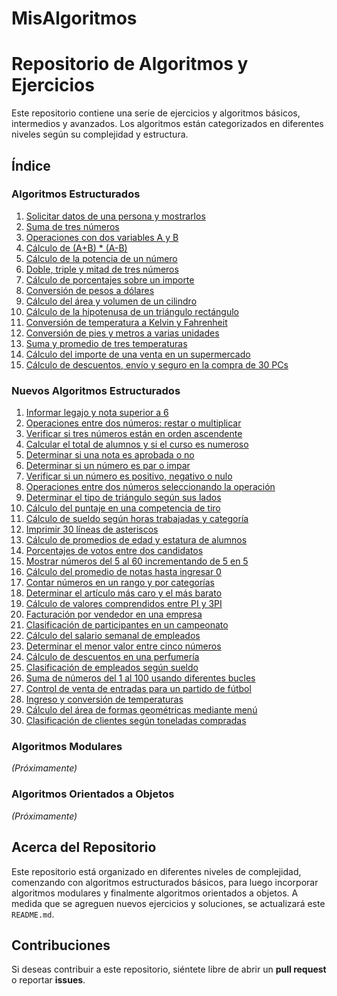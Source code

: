 # MisAlgoritmos
# Repositorio de Algoritmos y Ejercicios

Este repositorio contiene una serie de ejercicios y algoritmos básicos, intermedios y avanzados. Los algoritmos están categorizados en diferentes niveles según su complejidad y estructura.

## Índice

### Algoritmos Estructurados

1. [Solicitar datos de una persona y mostrarlos](./algoritmos-estructurados/solicitar-datos.md)
2. [Suma de tres números](./algoritmos-estructurados/suma-tres-numeros.md)
3. [Operaciones con dos variables A y B](./algoritmos-estructurados/operaciones-ab.md)
4. [Cálculo de (A+B) * (A-B)](./algoritmos-estructurados/calculo-ab.md)
5. [Cálculo de la potencia de un número](./algoritmos-estructurados/calculo-potencia.md)
6. [Doble, triple y mitad de tres números](./algoritmos-estructurados/doble-triple-mitad.md)
7. [Cálculo de porcentajes sobre un importe](./algoritmos-estructurados/porcentajes-importe.md)
8. [Conversión de pesos a dólares](./algoritmos-estructurados/conversion-pesos-dolares.md)
9. [Cálculo del área y volumen de un cilindro](./algoritmos-estructurados/area-volumen-cilindro.md)
10. [Cálculo de la hipotenusa de un triángulo rectángulo](./algoritmos-estructurados/calculo-hipotenusa.md)
11. [Conversión de temperatura a Kelvin y Fahrenheit](./algoritmos-estructurados/conversion-temperatura.md)
12. [Conversión de pies y metros a varias unidades](./algoritmos-estructurados/conversion-unidades.md)
13. [Suma y promedio de tres temperaturas](./algoritmos-estructurados/suma-promedio-temperaturas.md)
14. [Cálculo del importe de una venta en un supermercado](./algoritmos-estructurados/importe-venta.md)
15. [Cálculo de descuentos, envío y seguro en la compra de 30 PCs](./algoritmos-estructurados/descuentos-envio-pc.md)

### Nuevos Algoritmos Estructurados

1. [Informar legajo y nota superior a 6](./algoritmos-estructurados/legajo-nota.md)
2. [Operaciones entre dos números: restar o multiplicar](./algoritmos-estructurados/restar-multiplicar.md)
3. [Verificar si tres números están en orden ascendente](./algoritmos-estructurados/orden-ascendente.md)
4. [Calcular el total de alumnos y si el curso es numeroso](./algoritmos-estructurados/curso-numeroso.md)
5. [Determinar si una nota es aprobada o no](./algoritmos-estructurados/aprobo-no-aprobo.md)
6. [Determinar si un número es par o impar](./algoritmos-estructurados/par-impar.md)
7. [Verificar si un número es positivo, negativo o nulo](./algoritmos-estructurados/positivo-negativo-nulo.md)
8. [Operaciones entre dos números seleccionando la operación](./algoritmos-estructurados/operaciones-seleccionadas.md)
9. [Determinar el tipo de triángulo según sus lados](./algoritmos-estructurados/tipo-triangulo.md)
10. [Cálculo del puntaje en una competencia de tiro](./algoritmos-estructurados/puntaje-tiro.md)
11. [Cálculo de sueldo según horas trabajadas y categoría](./algoritmos-estructurados/sueldo-categoria.md)
12. [Imprimir 30 líneas de asteriscos](./algoritmos-estructurados/lineas-asteriscos.md)
13. [Cálculo de promedios de edad y estatura de alumnos](./algoritmos-estructurados/promedio-edad-estatura.md)
14. [Porcentajes de votos entre dos candidatos](./algoritmos-estructurados/porcentaje-votos.md)
15. [Mostrar números del 5 al 60 incrementando de 5 en 5](./algoritmos-estructurados/numeros-incrementados.md)
16. [Cálculo del promedio de notas hasta ingresar 0](./algoritmos-estructurados/promedio-notas.md)
17. [Contar números en un rango y por categorías](./algoritmos-estructurados/contar-numeros.md)
18. [Determinar el artículo más caro y el más barato](./algoritmos-estructurados/articulo-mas-caro.md)
19. [Cálculo de valores comprendidos entre PI y 3PI](./algoritmos-estructurados/valores-pi.md)
20. [Facturación por vendedor en una empresa](./algoritmos-estructurados/facturacion-vendedor.md)
21. [Clasificación de participantes en un campeonato](./algoritmos-estructurados/clasificacion-participantes.md)
22. [Cálculo del salario semanal de empleados](./algoritmos-estructurados/salario-semanal.md)
23. [Determinar el menor valor entre cinco números](./algoritmos-estructurados/menor-cinco-numeros.md)
24. [Cálculo de descuentos en una perfumería](./algoritmos-estructurados/descuentos-perfumeria.md)
25. [Clasificación de empleados según sueldo](./algoritmos-estructurados/clasificacion-empleados.md)
26. [Suma de números del 1 al 100 usando diferentes bucles](./algoritmos-estructurados/suma-numeros.md)
27. [Control de venta de entradas para un partido de fútbol](./algoritmos-estructurados/venta-entradas.md)
28. [Ingreso y conversión de temperaturas](./algoritmos-estructurados/temperaturas-conversion.md)
29. [Cálculo del área de formas geométricas mediante menú](./algoritmos-estructurados/area-formas.md)
30. [Clasificación de clientes según toneladas compradas](./algoritmos-estructurados/clasificacion-clientes.md)

### Algoritmos Modulares
_(Próximamente)_

### Algoritmos Orientados a Objetos
_(Próximamente)_

## Acerca del Repositorio

Este repositorio está organizado en diferentes niveles de complejidad, comenzando con algoritmos estructurados básicos, para luego incorporar algoritmos modulares y finalmente algoritmos orientados a objetos. A medida que se agreguen nuevos ejercicios y soluciones, se actualizará este `README.md`.

## Contribuciones

Si deseas contribuir a este repositorio, siéntete libre de abrir un **pull request** o reportar **issues**.

